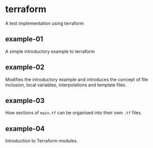 # terraform
A test implementation using terraform

## example-01

A simple introductory example to terraform

## example-02

Modifies the introductory example and introduces the concept of file inclusion, local variables, interpolations and template files.

## example-03

How sections of `main.tf` can be organised into their own `.tf` files.

## example-04

Introduction to Terraform modules.
